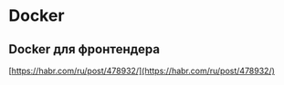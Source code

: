 # Docker

## Docker для фронтендера

[https://habr.com/ru/post/478932/](https://habr.com/ru/post/478932/)
